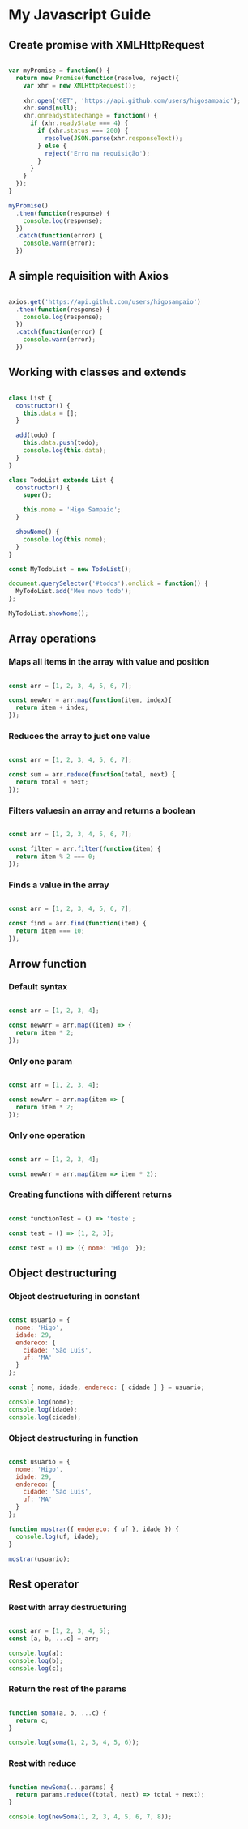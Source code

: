 # My Javascript Guide

## Create promise with XMLHttpRequest

```javascript

var myPromise = function() {
  return new Promise(function(resolve, reject){
    var xhr = new XMLHttpRequest();
    
    xhr.open('GET', 'https://api.github.com/users/higosampaio');
    xhr.send(null);
    xhr.onreadystatechange = function() {
      if (xhr.readyState === 4) {
        if (xhr.status === 200) {
          resolve(JSON.parse(xhr.responseText));
        } else {
          reject('Erro na requisição');
        }
      }
    }
  });
}

myPromise()
  .then(function(response) {
    console.log(response);
  })
  .catch(function(error) {
    console.warn(error);
  })

```

## A simple requisition with Axios

```javascript

axios.get('https://api.github.com/users/higosampaio')
  .then(function(response) {
    console.log(response);
  })
  .catch(function(error) {
    console.warn(error);
  })

```

## Working with classes and extends

```javascript

class List {
  constructor() {
    this.data = [];
  }

  add(todo) {
    this.data.push(todo);
    console.log(this.data);
  }
}

class TodoList extends List {
  constructor() {
    super();

    this.nome = 'Higo Sampaio';
  }

  showNome() {
    console.log(this.nome);
  }
}

const MyTodoList = new TodoList();

document.querySelector('#todos').onclick = function() {
  MyTodoList.add('Meu novo todo');
};

MyTodoList.showNome();

```

## Array operations

### Maps all items in the array with value and position

```javascript

const arr = [1, 2, 3, 4, 5, 6, 7];

const newArr = arr.map(function(item, index){
  return item + index;
});

```

### Reduces the array to just one value

```javascript

const arr = [1, 2, 3, 4, 5, 6, 7];

const sum = arr.reduce(function(total, next) {
  return total + next;
});

```

### Filters values ​​in an array and returns a boolean

```javascript

const arr = [1, 2, 3, 4, 5, 6, 7];

const filter = arr.filter(function(item) {
  return item % 2 === 0;
});

```
 
### Finds a value in the array

```javascript

const arr = [1, 2, 3, 4, 5, 6, 7];

const find = arr.find(function(item) {
  return item === 10;
});

```

## Arrow function

### Default syntax

```javascript

const arr = [1, 2, 3, 4];

const newArr = arr.map((item) => {
  return item * 2;
});

```

### Only one param

```javascript

const arr = [1, 2, 3, 4];

const newArr = arr.map(item => {
  return item * 2;
});

```

### Only one operation

```javascript

const arr = [1, 2, 3, 4];

const newArr = arr.map(item => item * 2);

```

### Creating functions with different returns

```javascript

const functionTest = () => 'teste';

const test = () => [1, 2, 3];

const test = () => ({ nome: 'Higo' });

```

## Object destructuring

### Object destructuring in constant

```javascript

const usuario = {
  nome: 'Higo',
  idade: 29,
  endereco: {
    cidade: 'São Luís',
    uf: 'MA'
  }
};

const { nome, idade, endereco: { cidade } } = usuario;

console.log(nome);
console.log(idade);
console.log(cidade);

```

### Object destructuring in function

```javascript

const usuario = {
  nome: 'Higo',
  idade: 29,
  endereco: {
    cidade: 'São Luís',
    uf: 'MA'
  }
};

function mostrar({ endereco: { uf }, idade }) {
  console.log(uf, idade);
}

mostrar(usuario);

```

## Rest operator

### Rest with array destructuring

```javascript

const arr = [1, 2, 3, 4, 5];
const [a, b, ...c] = arr;

console.log(a);
console.log(b);
console.log(c);

```

### Return the rest of the params

```javascript

function soma(a, b, ...c) {
  return c;
}

console.log(soma(1, 2, 3, 4, 5, 6));

```

### Rest with reduce

```javascript

function newSoma(...params) {
  return params.reduce((total, next) => total + next);
}

console.log(newSoma(1, 2, 3, 4, 5, 6, 7, 8));

```
